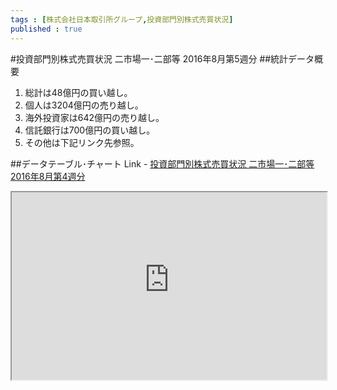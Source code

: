 ```yaml
--- 
tags : [株式会社日本取引所グループ,投資部門別株式売買状況] 
published : true
---
```

#投資部門別株式売買状況 二市場一･二部等 2016年8月第5週分
##統計データ概要
1. 総計は48億円の買い越し。
1. 個人は3204億円の売り越し。
1. 海外投資家は642億円の売り越し。
1. 信託銀行は700億円の買い越し。
1. その他は下記リンク先参照。


##データテーブル･チャート
Link - [投資部門別株式売買状況 二市場一･二部等 2016年8月第4週分](http://knowledgevault.saecanet.com/charts/am-consulting.co.jp-2016-09-08-16-51-51.html)

<iframe src="http://knowledgevault.saecanet.com/charts/am-consulting.co.jp-2016-09-08-16-51-51.html" width="100%" height="300px"></iframe>